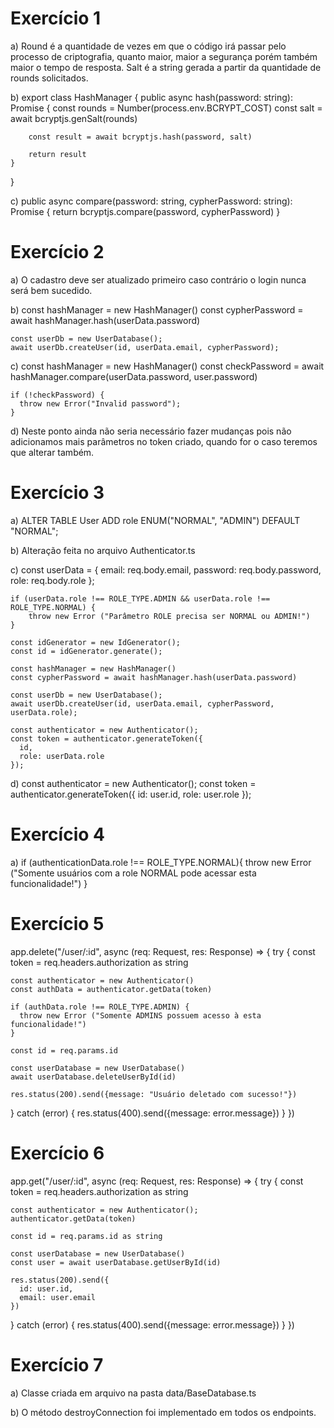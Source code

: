 # Exercício 1

a) Round é a quantidade de vezes em que o código irá passar pelo processo de criptografia, quanto maior, maior a segurança porém também maior o tempo de resposta. Salt é a string gerada a partir da quantidade de rounds solicitados.

b) export class HashManager {
    public async hash(password: string): Promise<string> {
        const rounds = Number(process.env.BCRYPT_COST)
        const salt = await bcryptjs.genSalt(rounds)

        const result = await bcryptjs.hash(password, salt)

        return result
    }
}

c) public async compare(password: string, cypherPassword: string): Promise<boolean> {
        return bcryptjs.compare(password, cypherPassword)
    }

# Exercício 2

a) O cadastro deve ser atualizado primeiro caso contrário o login nunca será bem sucedido.

b)  const hashManager = new HashManager()
    const cypherPassword = await hashManager.hash(userData.password)

    const userDb = new UserDatabase();
    await userDb.createUser(id, userData.email, cypherPassword);

c)  const hashManager = new HashManager()
    const checkPassword = await hashManager.compare(userData.password, user.password)

    if (!checkPassword) {
      throw new Error("Invalid password");
    }

d) Neste ponto ainda não seria necessário fazer mudanças pois não adicionamos mais parâmetros no token criado, quando for o caso teremos que alterar também.

# Exercício 3

a) ALTER TABLE User
ADD role ENUM("NORMAL", "ADMIN") DEFAULT "NORMAL";

b) Alteração feita no arquivo Authenticator.ts

c)    const userData = {
      email: req.body.email,
      password: req.body.password,
      role: req.body.role
    };

    if (userData.role !== ROLE_TYPE.ADMIN && userData.role !== ROLE_TYPE.NORMAL) {
        throw new Error ("Parâmetro ROLE precisa ser NORMAL ou ADMIN!")
    }

    const idGenerator = new IdGenerator();
    const id = idGenerator.generate();

    const hashManager = new HashManager()
    const cypherPassword = await hashManager.hash(userData.password)

    const userDb = new UserDatabase();
    await userDb.createUser(id, userData.email, cypherPassword, userData.role);

    const authenticator = new Authenticator();
    const token = authenticator.generateToken({
      id,
      role: userData.role
    });

d)  const authenticator = new Authenticator();
    const token = authenticator.generateToken({
      id: user.id,
      role: user.role
    });

# Exercício 4

a)  if (authenticationData.role !== ROLE_TYPE.NORMAL){
      throw new Error ("Somente usuários com a role NORMAL pode acessar esta funcionalidade!")
    }

# Exercício 5

app.delete("/user/:id", async (req: Request, res: Response) => {
  try {
    const token = req.headers.authorization as string

    const authenticator = new Authenticator()
    const authData = authenticator.getData(token)

    if (authData.role !== ROLE_TYPE.ADMIN) {
      throw new Error ("Somente ADMINS possuem acesso à esta funcionalidade!")
    }

    const id = req.params.id

    const userDatabase = new UserDatabase()
    await userDatabase.deleteUserById(id)

    res.status(200).send({message: "Usuário deletado com sucesso!"})
  } catch (error) {
    res.status(400).send({message: error.message})
  }
})

# Exercício 6

app.get("/user/:id", async (req: Request, res: Response) => {
  try {
    const token = req.headers.authorization as string

    const authenticator = new Authenticator();
    authenticator.getData(token)

    const id = req.params.id as string

    const userDatabase = new UserDatabase()
    const user = await userDatabase.getUserById(id)

    res.status(200).send({
      id: user.id,
      email: user.email
    })
  } catch (error) {
    res.status(400).send({message: error.message})
  }
})

# Exercício 7

a) Classe criada em arquivo na pasta data/BaseDatabase.ts

b) O método destroyConnection foi implementado em todos os endpoints.